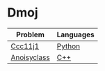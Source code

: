 # Dmoj
| Problem | Languages |
| ------- | --------- |
[Ccc11j1](https://dmoj.ca/problem/ccc11j1) | [Python](https://github.com/terror/sorcerer_example/blob/master/Dmoj/ccc11j1.py)
[Anoisyclass](https://dmoj.ca/problem/anoisyclass) | [C++](https://github.com/terror/sorcerer_example/blob/master/Dmoj/anoisyclass.cpp)
